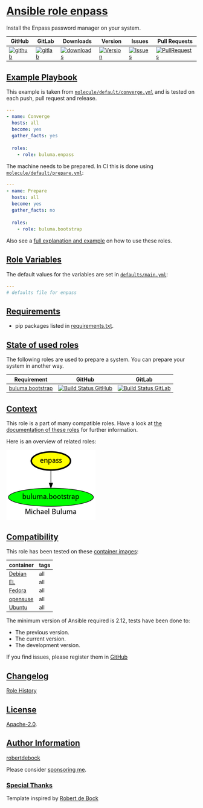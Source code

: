 # [Ansible role enpass](#enpass)

Install the Enpass password manager on your system.

|GitHub|GitLab|Downloads|Version|Issues|Pull Requests|
|------|------|-------|-------|------|-------------|
|[![github](https://github.com/buluma/ansible-role-enpass/workflows/Ansible%20Molecule/badge.svg)](https://github.com/buluma/ansible-role-enpass/actions)|[![gitlab](https://gitlab.com/shadowwalker/ansible-role-enpass/badges/master/pipeline.svg)](https://gitlab.com/shadowwalker/ansible-role-enpass)|[![downloads](https://img.shields.io/ansible/role/d/)](https://galaxy.ansible.com/buluma/enpass)|[![Version](https://img.shields.io/github/release/buluma/ansible-role-enpass.svg)](https://github.com/buluma/ansible-role-enpass/releases/)|[![Issues](https://img.shields.io/github/issues/buluma/ansible-role-enpass.svg)](https://github.com/buluma/ansible-role-enpass/issues/)|[![PullRequests](https://img.shields.io/github/issues-pr-closed-raw/buluma/ansible-role-enpass.svg)](https://github.com/buluma/ansible-role-enpass/pulls/)|

## [Example Playbook](#example-playbook)

This example is taken from [`molecule/default/converge.yml`](https://github.com/buluma/ansible-role-enpass/blob/master/molecule/default/converge.yml) and is tested on each push, pull request and release.

```yaml
---
- name: Converge
  hosts: all
  become: yes
  gather_facts: yes

  roles:
    - role: buluma.enpass
```

The machine needs to be prepared. In CI this is done using [`molecule/default/prepare.yml`](https://github.com/buluma/ansible-role-enpass/blob/master/molecule/default/prepare.yml):

```yaml
---
- name: Prepare
  hosts: all
  become: yes
  gather_facts: no

  roles:
    - role: buluma.bootstrap
```

Also see a [full explanation and example](https://buluma.github.io/how-to-use-these-roles.html) on how to use these roles.

## [Role Variables](#role-variables)

The default values for the variables are set in [`defaults/main.yml`](https://github.com/buluma/ansible-role-enpass/blob/master/defaults/main.yml):

```yaml
---
# defaults file for enpass
```

## [Requirements](#requirements)

- pip packages listed in [requirements.txt](https://github.com/buluma/ansible-role-enpass/blob/master/requirements.txt).

## [State of used roles](#state-of-used-roles)

The following roles are used to prepare a system. You can prepare your system in another way.

| Requirement | GitHub | GitLab |
|-------------|--------|--------|
|[buluma.bootstrap](https://galaxy.ansible.com/buluma/bootstrap)|[![Build Status GitHub](https://github.com/buluma/ansible-role-bootstrap/workflows/Ansible%20Molecule/badge.svg)](https://github.com/buluma/ansible-role-bootstrap/actions)|[![Build Status GitLab](https://gitlab.com/shadowwalker/ansible-role-bootstrap/badges/master/pipeline.svg)](https://gitlab.com/shadowwalker/ansible-role-bootstrap)|

## [Context](#context)

This role is a part of many compatible roles. Have a look at [the documentation of these roles](https://buluma.github.io/) for further information.

Here is an overview of related roles:

![dependencies](https://raw.githubusercontent.com/buluma/ansible-role-enpass/png/requirements.png "Dependencies")

## [Compatibility](#compatibility)

This role has been tested on these [container images](https://hub.docker.com/u/buluma):

|container|tags|
|---------|----|
|[Debian](https://hub.docker.com/repository/docker/buluma/debian/general)|all|
|[EL](https://hub.docker.com/repository/docker/buluma/enterpriselinux/general)|all|
|[Fedora](https://hub.docker.com/repository/docker/buluma/fedora/general)|all|
|[opensuse](https://hub.docker.com/repository/docker/buluma/opensuse/general)|all|
|[Ubuntu](https://hub.docker.com/repository/docker/buluma/ubuntu/general)|all|

The minimum version of Ansible required is 2.12, tests have been done to:

- The previous version.
- The current version.
- The development version.

If you find issues, please register them in [GitHub](https://github.com/buluma/ansible-role-enpass/issues)

## [Changelog](#changelog)

[Role History](https://github.com/buluma/ansible-role-enpass/blob/master/CHANGELOG.md)

## [License](#license)

[Apache-2.0](https://github.com/buluma/ansible-role-enpass/blob/master/LICENSE).

## [Author Information](#author-information)

[robertdebock](https://buluma.github.io/)

Please consider [sponsoring me](https://github.com/sponsors/buluma).

### [Special Thanks](#special-thanks)

Template inspired by [Robert de Bock](https://github.com/robertdebock)
